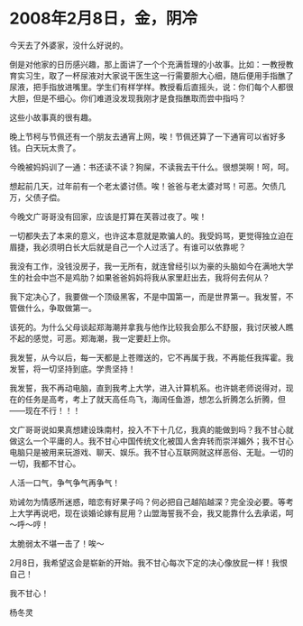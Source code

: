 # 2008年2月8日，金，阴冷

今天去了外婆家，没什么好说的。

倒是对他家的日历感兴趣，那上面讲了一个个充满哲理的小故事。比如：一教授教育实习生，取了一杯尿液对大家说干医生这一行需要胆大心细，随后便用手指醮了尿液，把手指放进嘴里。学生们有样学样。教授看后直摇头，说：你们每个人都很大胆，但是不细心。你们难道没发现我刚才是食指醮取而尝中指吗？

这些小故事真的很有趣。

晚上节柯与节佩还有一个朋友去通宵上网，唉！节佩还算了一下通宵可以省好多钱。白天玩太贵了。

今晚被妈妈训了一通：书还读不读？狗屎，不读我去干什么。很想哭啊！呵，呵。

想起前几天，过年前有一个老太婆讨债。唉！爸爸与老太婆对骂！可恶。欠债几万，父债子偿。

今晚文广哥哥没有回家，应该是打算在芙蓉过夜了。唉！

一切都失去了本来的意义，也许这本意就是欺骗人的。我受妈骂，更觉得独立迫在眉捷，我必须明白长大后就是自己一个人过活了。有谁可以依靠呢？

我没有工作，没钱没房子，我一无所有，就连曾经引以为豪的头脑如今在满地大学生的社会中岂不是鸡肋？如果爸爸妈妈将我从家里赶出去，我将何去何从？

我下定决心了，我要做一个顶级黑客，不是中国第一，而是世界第一。我发誓，不管做什么，争取做第一。

该死的。为什么父母谈起郑海潮并拿我与他作比较我会那么不舒服，我讨厌被人瞧不起的感觉，可恶。郑海潮，我一定要赶上你。

我发誓，从今以后，每一天都是上苍赠送的，它不再属于我，不再能任我挥霍。我发誓，将一切坚持到底。学贵坚持！

我发誓，我不再动电脑，直到我考上大学，进入计算机系。也许姚老师说得对，现在的任务是高考，考上了就天高任鸟飞，海阔任鱼游，想怎么折腾怎么折腾，但——现在不行！！！

文广哥哥说如果真想建设珠南村，投入不下十几亿，我真的能做到吗？我不甘心就做这么一个平庸的人。我不甘心中国传统文化被国人舍弃转而崇洋媚外；我不甘心电脑只是被用来玩游戏、聊天、娱乐。我不甘心互联网就这样恶俗、无耻。一切的一切，我都不甘心。

人活一口气，争气争气再争气！

劝诫勿为情感所迷惑，暗恋有好果子吗？何必把自己越陷越深？完全没必要。等考上大学再说吧，现在谈婚论嫁有屁用？山盟海誓我不会，我又能靠什么去承诺，呵～呼～哼！

太脆弱太不堪一击了！唉～

2月8日，我希望这会是崭新的开始。我不甘心每次下定的决心像放屁一样！我恨自己！

我不甘心！

杨冬灵